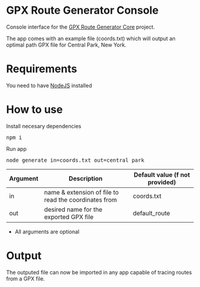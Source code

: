 # GPX Route Generator Console

Console interface for the [GPX Route Generator Core](https://gitlab.com/3nvy/gpx-route-generator-core) project.

The app comes with an example file (coords.txt) which will output an optimal path GPX file for Central Park, New York.

# Requirements

You need to have [NodeJS](https://nodejs.org/en/) installed

# How to use

Install necesary dependencies
<pre>
npm i
</pre>

Run app
<pre>
node generate in=coords.txt out=central_park
</pre>

Argument | Description | Default value (f not provided)
------------ | ------------- | -------------
in | name & extension of file to read the coordinates from | coords.txt
out | desired name for the exported GPX file | default_route

* All arguments are optional

# Output

The outputed file can now be imported in any app capable of tracing routes from a GPX file.
